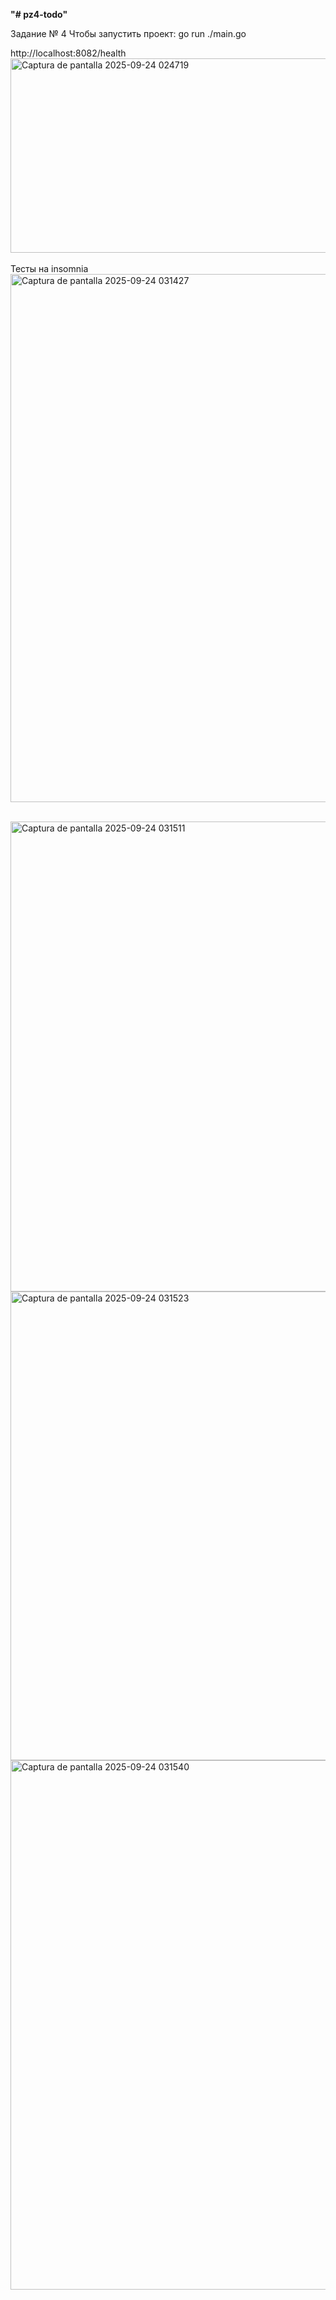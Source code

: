 <b>"# pz4-todo" </b>

Задание № 4
Чтобы запустить проект: go run ./main.go


http://localhost:8082/health
</br>
<img width="567" height="311" alt="Captura de pantalla 2025-09-24 024719" src="https://github.com/user-attachments/assets/103ec169-f295-403c-9898-abb6017e5a00" />
</br></br>
Тесты на insomnia 
</br>
<img width="1830" height="845" alt="Captura de pantalla 2025-09-24 031427" src="https://github.com/user-attachments/assets/58625b9a-c252-4865-a179-d6b238a993c9" />

</br>
<img width="1804" height="752" alt="Captura de pantalla 2025-09-24 031511" src="https://github.com/user-attachments/assets/6584f1ad-3b12-4fe2-9d59-5f06cb16db30" />

</br>
<img width="1824" height="750" alt="Captura de pantalla 2025-09-24 031523" src="https://github.com/user-attachments/assets/fcef805e-a7d8-4e4d-a614-7ceea04e6cbc" />

</br>

<img width="1825" height="847" alt="Captura de pantalla 2025-09-24 031540" src="https://github.com/user-attachments/assets/fd7371b8-dc30-4a1d-b2d3-7fbc087fefda" />

</br>
